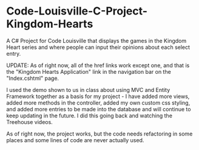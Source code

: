 # Code-Louisville-C-Project-Kingdom-Hearts
A C# Project for Code Louisville that displays the games in the Kingdom Heart series and where people can input their opinions about each select entry.

UPDATE: As of right now, all of the href links work except one, and that is the "Kingdom Hearts Application" link in the navigation bar on the "Index.cshtml" page.

I used the demo shown to us in class about using MVC and Entity Framework together as a basis for my project - I have added more views, added more methods in the controller, added my own custom css styling, and added more entries to be made into the database and will continue to keep updating in the future. I did this going back and watching the Treehouse videos.

As of right now, the project works, but the code needs refactoring in some places and some lines of code are never actually used.

